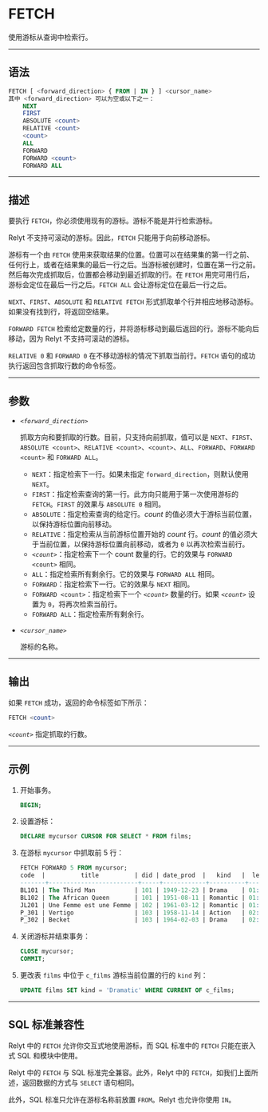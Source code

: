 FETCH
=====

使用游标从查询中检索行。


---

语法
--------

```sql
FETCH [ <forward_direction> { FROM | IN } ] <cursor_name>
其中 <forward_direction> 可以为空或以下之一：
    NEXT
    FIRST
    ABSOLUTE <count>
    RELATIVE <count>
    <count>
    ALL
    FORWARD
    FORWARD <count>
    FORWARD ALL
```


---

描述
--------

要执行 `FETCH`，你必须使用现有的游标。游标不能是并行检索游标。

Relyt 不支持可滚动的游标。因此，`FETCH` 只能用于向前移动游标。

游标有一个由 `FETCH` 使用来获取结果的位置。位置可以在结果集的第一行之前、任何行上，或者在结果集的最后一行之后。当游标被创建时，位置在第一行之前。然后每次完成抓取后，位置都会移动到最近抓取的行。在 `FETCH` 用完可用行后，游标会定位在最后一行之后。`FETCH ALL` 会让游标定位在最后一行之后。

`NEXT`、`FIRST`、`ABSOLUTE` 和 `RELATIVE FETCH` 形式抓取单个行并相应地移动游标。如果没有找到行，将返回空结果。

`FORWARD FETCH` 检索给定数量的行，并将游标移动到最后返回的行。游标不能向后移动，因为 Relyt 不支持可滚动的游标。

`RELATIVE 0` 和 `FORWARD 0` 在不移动游标的情况下抓取当前行。`FETCH` 语句的成功执行返回包含抓取行数的命令标签。


---

参数
----------

- *`<forward_direction>`*

    抓取方向和要抓取的行数。目前，只支持向前抓取，值可以是 `NEXT`、`FIRST`、`ABSOLUTE <count>`、`RELATIVE <count>`、`<count>`、`ALL`、`FORWARD`、`FORWARD <count>` 和 `FORWARD ALL`。

    - `NEXT`：指定检索下一行。如果未指定 `forward_direction`，则默认使用 `NEXT`。
    - `FIRST`：指定检索查询的第一行。此方向只能用于第一次使用游标的 `FETCH`。`FIRST` 的效果与 `ABSOLUTE 0` 相同。
    - `ABSOLUTE`：指定检索查询的给定行。*count* 的值必须大于游标当前位置，以保持游标位置向前移动。
    - `RELATIVE`：指定检索从当前游标位置开始的 *count* 行。*count* 的值必须大于当前位置，以保持游标位置向前移动，或者为 `0` 以再次检索当前行。
    - *`<count>`*：指定检索下一个 count 数量的行。它的效果与 `FORWARD <count>` 相同。
    - `ALL`：指定检索所有剩余行。它的效果与 `FORWARD ALL` 相同。
    - `FORWARD`：指定检索下一行。它的效果与 `NEXT` 相同。
    - `FORWARD <count>`：指定检索下一个 *`<count>`* 数量的行。如果 *`<count>`* 设置为 `0`，将再次检索当前行。
    - `FORWARD ALL`：指定检索所有剩余行。

- *`<cursor_name>`*

    游标的名称。

---

输出
----------

如果 `FETCH` 成功，返回的命令标签如下所示：

```sql
FETCH <count>
```

*`<count>`* 指定抓取的行数。


---

示例
----------

1. 开始事务。

    ```sql
    BEGIN;
    ```
2. 设置游标：
    ```sql
    DECLARE mycursor CURSOR FOR SELECT * FROM films;
    ```
3. 在游标 `mycursor` 中抓取前 5 行：
    ```sql
    FETCH FORWARD 5 FROM mycursor;
    code  |          title          | did | date_prod  |   kind   |  len
    -------+-------------------------+-----+------------+----------+-------
    BL101 | The Third Man           | 101 | 1949-12-23 | Drama    | 01:44
    BL102 | The African Queen       | 101 | 1951-08-11 | Romantic | 01:43
    JL201 | Une Femme est une Femme | 102 | 1961-03-12 | Romantic | 01:25
    P_301 | Vertigo                 | 103 | 1958-11-14 | Action   | 02:08
    P_302 | Becket                  | 103 | 1964-02-03 | Drama    | 02:28
    ```
4. 关闭游标并结束事务：
    ```sql
    CLOSE mycursor;
    COMMIT;
    ```
5. 更改表 `films` 中位于 `c_films` 游标当前位置的行的 `kind` 列：
    ```sql
    UPDATE films SET kind = 'Dramatic' WHERE CURRENT OF c_films;
    ```

---

SQL 标准兼容性
----------

Relyt 中的 `FETCH` 允许你交互式地使用游标，而 SQL 标准中的 `FETCH` 只能在嵌入式 SQL 和模块中使用。

Relyt 中的 `FETCH` 与 SQL 标准完全兼容。此外，Relyt 中的 `FETCH`，如我们上面所述，返回数据的方式与 `SELECT` 语句相同。

此外，SQL 标准只允许在游标名称前放置 `FROM`。Relyt 也允许你使用 `IN`。
